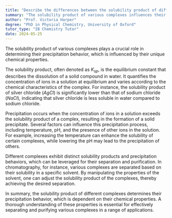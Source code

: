 ```yaml
---
title: "Describe the differences between the solubility product of different complexes and their precipitation"
summary: "The solubility product of various complexes influences their precipitation, which is dependent on their distinct chemical properties."
author: "Prof. Victoria Harper"
degree: "PhD in Physical Chemistry, University of Oxford"
tutor_type: "IB Chemistry Tutor"
date: 2024-05-25
---
```


The solubility product of various complexes plays a crucial role in determining their precipitation behavior, which is influenced by their unique chemical properties.

The solubility product, often denoted as $K_{sp}$, is the equilibrium constant that describes the dissolution of a solid compound in water. It quantifies the concentration of ions in a solution at equilibrium and varies according to the chemical characteristics of the complex. For instance, the solubility product of silver chloride ($AgCl$) is significantly lower than that of sodium chloride ($NaCl$), indicating that silver chloride is less soluble in water compared to sodium chloride.

Precipitation occurs when the concentration of ions in a solution exceeds the solubility product of a complex, resulting in the formation of a solid precipitate. Several factors can influence this precipitation process, including temperature, pH, and the presence of other ions in the solution. For example, increasing the temperature can enhance the solubility of certain complexes, while lowering the pH may lead to the precipitation of others.

Different complexes exhibit distinct solubility products and precipitation behaviors, which can be leveraged for their separation and purification. In chromatography, for instance, various complexes are separated based on their solubility in a specific solvent. By manipulating the properties of the solvent, one can adjust the solubility product of the complexes, thereby achieving the desired separation.

In summary, the solubility product of different complexes determines their precipitation behavior, which is dependent on their chemical properties. A thorough understanding of these properties is essential for effectively separating and purifying various complexes in a range of applications.
    